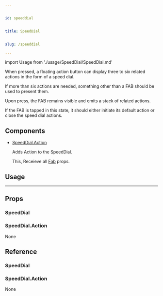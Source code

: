 ```yaml
---


id: speeddial


title: SpeedDial


slug: /speeddial

---
```




import Usage from './usage/SpeedDial/SpeedDial.md'



When pressed, a floating action button can display three to six related actions in the form of a speed dial.

If more than six actions are needed, something other than a FAB should be used to present them.

Upon press, the FAB remains visible and emits a stack of related actions.

If the FAB is tapped in this state, it should either initiate its default action or close the speed dial actions.

## Components

 - [SpeedDial.Action](#speeddialaction)
    
    
    Adds Action to the SpeedDial.
    
    This, Receieve all [Fab](fab#props) props.
    


## Usage


<Usage />

---


## Props

### SpeedDial


### SpeedDial.Action


None


## Reference

### SpeedDial
### SpeedDial.Action

None

